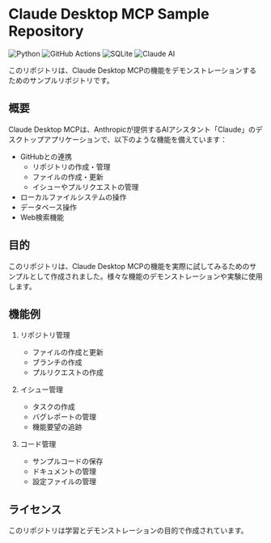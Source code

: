 # Claude Desktop MCP Sample Repository

![Python](https://img.shields.io/badge/Python-3776AB?style=for-the-badge&logo=python&logoColor=white)
![GitHub Actions](https://img.shields.io/badge/GitHub_Actions-2088FF?style=for-the-badge&logo=github-actions&logoColor=white)
![SQLite](https://img.shields.io/badge/SQLite-07405E?style=for-the-badge&logo=sqlite&logoColor=white)
![Claude AI](https://img.shields.io/badge/Claude_AI-000000?style=for-the-badge&logo=openai&logoColor=white)

このリポジトリは、Claude Desktop MCPの機能をデモンストレーションするためのサンプルリポジトリです。

## 概要

Claude Desktop MCPは、Anthropicが提供するAIアシスタント「Claude」のデスクトップアプリケーションで、以下のような機能を備えています：

- GitHubとの連携
  - リポジトリの作成・管理
  - ファイルの作成・更新
  - イシューやプルリクエストの管理
- ローカルファイルシステムの操作
- データベース操作
- Web検索機能

## 目的

このリポジトリは、Claude Desktop MCPの機能を実際に試してみるためのサンプルとして作成されました。様々な機能のデモンストレーションや実験に使用します。

## 機能例

1. リポジトリ管理
   - ファイルの作成と更新
   - ブランチの作成
   - プルリクエストの作成

2. イシュー管理
   - タスクの作成
   - バグレポートの管理
   - 機能要望の追跡

3. コード管理
   - サンプルコードの保存
   - ドキュメントの管理
   - 設定ファイルの管理

## ライセンス

このリポジトリは学習とデモンストレーションの目的で作成されています。